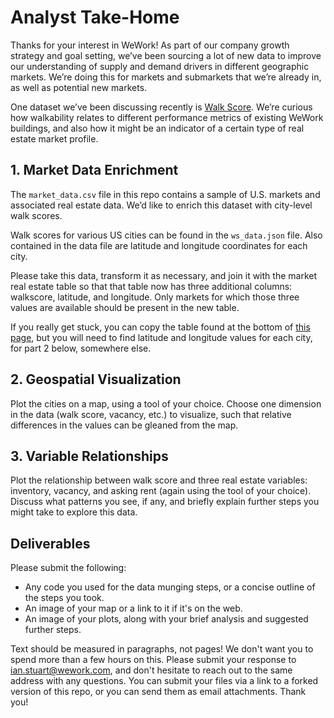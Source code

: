 # Analyst Take-Home
Thanks for your interest in WeWork! As part of our company growth strategy and goal setting, we’ve been sourcing a lot of new data to improve our understanding of supply and demand drivers in different geographic markets. We’re doing this for markets and submarkets that we’re already in, as well as potential new markets.

One dataset we’ve been discussing recently is [Walk Score](https://www.walkscore.com/). We’re curious how walkability relates to different performance metrics of existing WeWork buildings, and also how it might be an indicator of a certain type of real estate market profile.

## 1. Market Data Enrichment
The `market_data.csv` file in this repo contains a sample of U.S. markets and associated real estate data. We’d like to enrich this dataset with city-level walk scores.

Walk scores for various US cities can be found in the `ws_data.json` file. Also contained in the data file are latitude and longitude coordinates for each city. 

Please take this data, transform it as necessary, and join it with the market real estate table so that that table now has three additional columns: walkscore, latitude, and longitude. Only markets for which those three values are available should be present in the new table.

If you really get stuck, you can copy the table found at the bottom of [this page](https://www.walkscore.com/cities-and-neighborhoods/), but you will need to find latitude and longitude values for each city, for part 2 below, somewhere else.

## 2. Geospatial Visualization
Plot the cities on a map, using a tool of your choice. Choose one dimension in the data (walk score, vacancy, etc.) to visualize, such that relative differences in the values can be gleaned from the map. 

## 3. Variable Relationships 
Plot the relationship between walk score and three real estate variables: inventory, vacancy, and asking rent (again using the tool of your choice). Discuss what patterns you see, if any, and briefly explain further steps you might take to explore this data.

## Deliverables

Please submit the following:

* Any code you used for the data munging steps, or a concise outline of the steps you took.
* An image of your map or a link to it if it's on the web.
* An image of your plots, along with your brief analysis and suggested further steps.

Text should be measured in paragraphs, not pages! We don't want you to spend more than a few hours on this. Please submit your response to ian.stuart@wework.com, and don't hesitate to reach out to the same address with any questions. You can submit your files via a link to a forked version of this repo, or you can send them as email attachments. Thank you!
